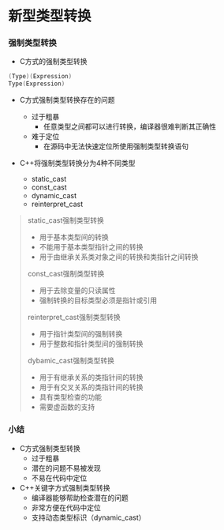 <!--
 * @Author: your name
 * @Date: 2021-10-08 14:30:18
 * @LastEditTime: 2021-10-08 16:40:10
 * @LastEditors: Please set LastEditors
 * @Description: In User Settings Edit
 * @FilePath: /WorkSpace/C++/07新型类型转换/07新型类型转换.md
-->

# 新型类型转换

### 强制类型转换

- C方式的强制类型转换
```C
(Type)(Expression)
Type(Expression)
```
- C方式强制类型转换存在的问题
  - 过于粗暴
    - 任意类型之间都可以进行转换，编译器很难判断其正确性
  - 难于定位
    - 在源码中无法快速定位所使用强制类型转换语句

- C++将强制类型转换分为4种不同类型
  - static_cast
  - const_cast
  - dynamic_cast
  - reinterpret_cast

> static_cast强制类型转换
>  - 用于基本类型间的转换
> - 不能用于基本类型指针之间的转换
> - 用于由继承关系类对象之间的转换和类指针之间转换
>
> const_cast强制类型转换
> - 用于去除变量的只读属性
> - 强制转换的目标类型必须是指针或引用
>
> reinterpret_cast强制类型转换
> - 用于指针类型间的强制转换
> - 用于整数和指针类型间的强制转换
>
> dybamic_cast强制类型转换
> - 用于有继承关系的类指针间的转换
> - 用于有交叉关系的类指针间的转换
> - 具有类型检查的功能
> - 需要虚函数的支持

### 小结

- C方式强制类型转换
  - 过于粗暴
  - 潜在的问题不易被发现
  - 不易在代码中定位
- C++关键字方式强制类型转换
  - 编译器能够帮助检查潜在的问题
  - 非常方便在代码中定位
  - 支持动态类型标识（dynamic_cast）



